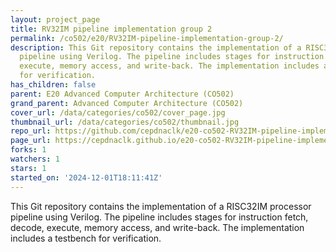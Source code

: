```yaml
---
layout: project_page
title: RV32IM pipeline implementation group 2
permalink: /co502/e20/RV32IM-pipeline-implementation-group-2/
description: This Git repository contains the implementation of a RISC32IM processor
  pipeline using Verilog. The pipeline includes stages for instruction fetch, decode,
  execute, memory access, and write-back. The implementation includes a testbench
  for verification.
has_children: false
parent: E20 Advanced Computer Architecture (CO502)
grand_parent: Advanced Computer Architecture (CO502)
cover_url: /data/categories/co502/cover_page.jpg
thumbnail_url: /data/categories/co502/thumbnail.jpg
repo_url: https://github.com/cepdnaclk/e20-co502-RV32IM-pipeline-implementation-group-2
page_url: https://cepdnaclk.github.io/e20-co502-RV32IM-pipeline-implementation-group-2
forks: 1
watchers: 1
stars: 1
started_on: '2024-12-01T18:11:41Z'
---
```


This Git repository contains the implementation of a RISC32IM processor pipeline using Verilog. The pipeline includes stages for instruction fetch, decode, execute, memory access, and write-back. The implementation includes a testbench for verification.